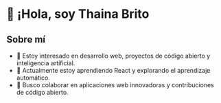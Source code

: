 # 👋 ¡Hola, soy Thaina Brito 

## Sobre mí
- 👀 Estoy interesado en desarrollo web, proyectos de código abierto y inteligencia artificial.
- 🌱 Actualmente estoy aprendiendo React y explorando el aprendizaje automático.
- 💞️ Busco colaborar en aplicaciones web innovadoras y contribuciones de código abierto.
  
